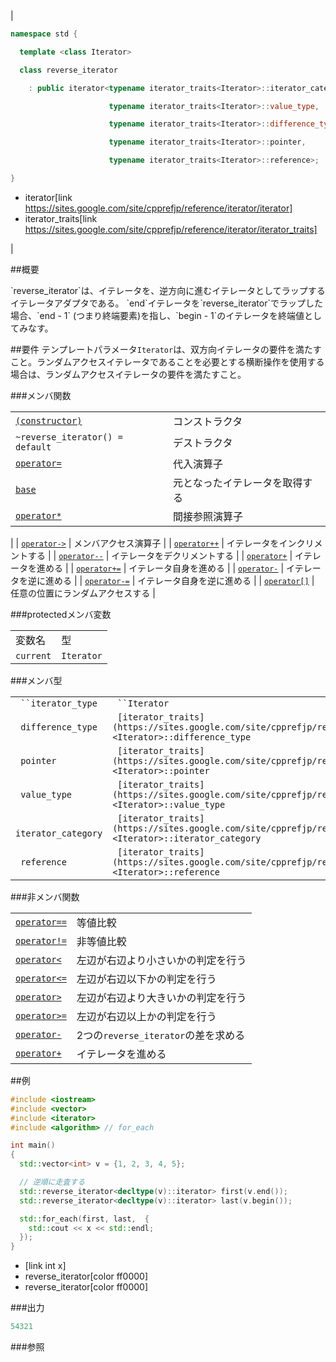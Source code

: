 
| |
|-----------------------------------------------------------------------------------------------------------------------------------------------------------------------------------------------------------------------------------------------------------------------------------------------------------------------------------------------------------------------------------------------------------------------------------------------------------------------------------------------------------------------------------------------------------------------------------------------------------------------------------------------------------------------------------------------------------------------------------------------------------------------------------------------------------------------------------------------------------------------------------------------------------------------------------------------------------------------------------------------------------------------------------------------------------------------------------------------------------------------------------|
|


```cpp
namespace std {

  template <class Iterator>

  class reverse_iterator

    : public iterator<typename iterator_traits<Iterator>::iterator_category,

                      typename iterator_traits<Iterator>::value_type,

                      typename iterator_traits<Iterator>::difference_type,

                      typename iterator_traits<Iterator>::pointer,

                      typename iterator_traits<Iterator>::reference>;

}
```
* iterator[link https://sites.google.com/site/cpprefjp/reference/iterator/iterator]
* iterator_traits[link https://sites.google.com/site/cpprefjp/reference/iterator/iterator_traits]

 |


##概要

<p>`reverse_iterator`は、イテレータを、逆方向に進むイテレータとしてラップするイテレータアダプタである。
`end`イテレータを`reverse_iterator`でラップした場合、`end - 1` (つまり終端要素)を指し、`begin - 1`のイテレータを終端値としてみなす。</p>

##要件
テンプレートパラメータ`Iterator`は、双方向イテレータの要件を満たすこと。ランダムアクセスイテレータであることを必要とする横断操作を使用する場合は、ランダムアクセスイテレータの要件を満たすこと。


###メンバ関数


| | |
|--------------------------------------------------------------------------------------------------------------------------------------|--------------------------------------------------|
| [`(constructor)`](https://sites.google.com/site/cpprefjp/reference/iterator/reverse_iterator/reverse_iterator) | コンストラクタ |
| `~reverse_iterator() = default` | デストラクタ |
| [`operator=`](https://sites.google.com/site/cpprefjp/reference/iterator/reverse_iterator/op_assign) | 代入演算子 |
| [`base`](/site/cpprefjp/) | 元となったイテレータを取得する |
| [`operator*`](https://sites.google.com/site/cpprefjp/reference/iterator/reverse_iterator/op_deref) | 間接参照演算子
 |
| [`operator->`](https://sites.google.com/site/cpprefjp/reference/iterator/reverse_iterator/op_arrow) | メンバアクセス演算子 |
| [`operator++`](https://sites.google.com/site/cpprefjp/reference/iterator/reverse_iterator/op_increment) | イテレータをインクリメントする |
| [`operator--`](https://sites.google.com/site/cpprefjp/reference/iterator/reverse_iterator/op_decrement) | イテレータをデクリメントする |
| [`operator+`](https://sites.google.com/site/cpprefjp/reference/iterator/reverse_iterator/op_plus) | イテレータを進める |
| [`operator+=`](https://sites.google.com/site/cpprefjp/reference/iterator/reverse_iterator/op_plus_assign) | イテレータ自身を進める |
| [`operator-`](https://sites.google.com/site/cpprefjp/reference/iterator/reverse_iterator/op_minus) | イテレータを逆に進める |
| [`operator-=`](https://sites.google.com/site/cpprefjp/reference/iterator/reverse_iterator/op_minus_assign) | イテレータ自身を逆に進める |
| [`operator[]`](https://sites.google.com/site/cpprefjp/reference/iterator/reverse_iterator/op_at) | 任意の位置にランダムアクセスする |


###protectedメンバ変数


| | |
|----------------------|-----------------------|
| 変数名 | 型 |
| `current` | `Iterator` |


###メンバ型


| | |
|-----------------------------------------|---------------------------------------------------------------------------------------------------------------------------------------------------|
|` ``iterator_type` |` ``Iterator` |
|` difference_type` |` [iterator_traits](https://sites.google.com/site/cpprefjp/reference/iterator/iterator_traits)<Iterator>::difference_type` |
|` pointer` |` [iterator_traits](https://sites.google.com/site/cpprefjp/reference/iterator/iterator_traits)<Iterator>::pointer` |
|` value_type` |` [iterator_traits](https://sites.google.com/site/cpprefjp/reference/iterator/iterator_traits)<Iterator>::value_type` |
|` iterator_category` |` [iterator_traits](https://sites.google.com/site/cpprefjp/reference/iterator/iterator_traits)<Iterator>::iterator_category` |
|` reference` |` [iterator_traits](https://sites.google.com/site/cpprefjp/reference/iterator/iterator_traits)<Iterator>::reference` |


###非メンバ関数


| | |
|-----------------------------------------------------------------------------------------------------------------------------------|--------------------------------------------------------|
| [`operator==`](https://sites.google.com/site/cpprefjp/reference/iterator/reverse_iterator/op_equal) | 等値比較 |
| [`operator!=`](https://sites.google.com/site/cpprefjp/reference/iterator/reverse_iterator/op_not_equal) | 非等値比較 |
| [`operator<`](https://sites.google.com/site/cpprefjp/reference/iterator/reverse_iterator/op_less) | 左辺が右辺より小さいかの判定を行う |
| [`operator<=`](https://sites.google.com/site/cpprefjp/reference/iterator/reverse_iterator/op_less_equal) | 左辺が右辺以下かの判定を行う |
| [`operator>`](https://sites.google.com/site/cpprefjp/reference/iterator/reverse_iterator/op_greater) | 左辺が右辺より大きいかの判定を行う |
| [`operator>=`](https://sites.google.com/site/cpprefjp/reference/iterator/reverse_iterator/op_greater_equal) | 左辺が右辺以上かの判定を行う |
| [`operator-`](https://sites.google.com/site/cpprefjp/reference/iterator/reverse_iterator/op_minus_free) | 2つの`reverse_iterator`の差を求める |
| [`operator+`](https://sites.google.com/site/cpprefjp/reference/iterator/reverse_iterator/op_plus_free) | イテレータを進める |




##例


```cpp
#include <iostream>
#include <vector>
#include <iterator>
#include <algorithm> // for_each

int main()
{
  std::vector<int> v = {1, 2, 3, 4, 5};

  // 逆順に走査する
  std::reverse_iterator<decltype(v)::iterator> first(v.end());
  std::reverse_iterator<decltype(v)::iterator> last(v.begin());

  std::for_each(first, last,  {
    std::cout << x << std::endl;
  });
}
```
* [link int x]
* reverse_iterator[color ff0000]
* reverse_iterator[color ff0000]

###出力

```cpp
54321
```

###参照


